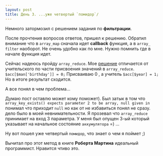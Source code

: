 ```yaml
---
layout: post
title: День 3. ...уже четвертый `помидор`/
---
```

Немного затормозил с решением задания по **фильтрации**.

После прочтения вопросов ответов, пришел к решению. 
Обратил внимание что в `array_map` сначала идет **callback** функция, а в `array_ filter` наоборот. 
Не очень удобно как по мне. Нужно помнить где в начале функция идет.

Сейчас надеюсь пройду `array_reduce`. Мое [решение](https://ru.hexlet.io/code_reviews/66697) отличается от учительского по части присвоения значений в `array_reduce`. 
`$acc[$man['birthday']] = 0;` Присваиваю 0 , а учитель `$acc[$year] = 1;` Но в итоге результат сходится. 

А все понял в чем проблема... 

Думаю пост оставлю может кому поможет). 
Был затык в том что `array_key_exists() expects parameter 2 to be array, null given in ` понимал что приходит `null` но как от не избавиться понял не сразу. дело было в моей невнимательности.
Я прозевал что `array_reduce` принимает на вход 3 параметра.
У меня был опущен 3-ый который указывает на начальное состояние `аккумулятора` =) ... 

Ну вот пошел уже четвертый `помидор`, что знает о чем я поймет ;)

Вычитал про этот метод в книге **Роберта Мартина** идеальный программист. Нравится чтиво это. 
